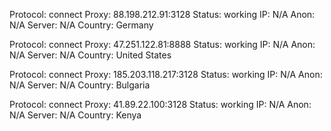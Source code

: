 Protocol: connect
Proxy: 88.198.212.91:3128
Status: working
IP: N/A
Anon: N/A
Server: N/A
Country: Germany

Protocol: connect
Proxy: 47.251.122.81:8888
Status: working
IP: N/A
Anon: N/A
Server: N/A
Country: United States

Protocol: connect
Proxy: 185.203.118.217:3128
Status: working
IP: N/A
Anon: N/A
Server: N/A
Country: Bulgaria

Protocol: connect
Proxy: 41.89.22.100:3128
Status: working
IP: N/A
Anon: N/A
Server: N/A
Country: Kenya

